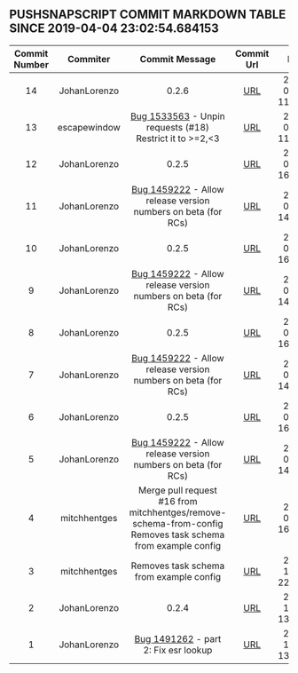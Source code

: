 ## PUSHSNAPSCRIPT COMMIT MARKDOWN TABLE SINCE 2019-04-04 23:02:54.684153

| Commit Number | Commiter | Commit Message | Commit Url | Date | 
|:---:|:----:|:----------------------------------:|:------:|:----:| 
|14|JohanLorenzo|0.2.6|[URL](https://github.com/mozilla-releng/pushsnapscript/commit/8ce4053fb2d1c25fe749a402056086755c0367c2)|2019-03-08 11:14:25
|13|escapewindow|[Bug 1533563](https://bugzilla.mozilla.org/show_bug.cgi?id=1533563)  - Unpin requests (#18) Restrict it to >=2,<3|[URL](https://github.com/mozilla-releng/pushsnapscript/commit/efadd779e6dd63d4b58f14d373dbe6743c921d11)|2019-03-08 11:12:24
|12|JohanLorenzo|0.2.5|[URL](https://github.com/mozilla-releng/pushsnapscript/commit/48ded4332ef5acda5ab62db74ca926695175fff2)|2019-03-05 16:43:28
|11|JohanLorenzo|[Bug 1459222](https://bugzilla.mozilla.org/show_bug.cgi?id=1459222)  - Allow release version numbers on beta (for RCs)|[URL](https://github.com/mozilla-releng/pushsnapscript/commit/497a4fa5efe1119fa679266b776deeacff3ad7f5)|2019-02-27 14:28:57
|10|JohanLorenzo|0.2.5|[URL](https://github.com/mozilla-releng/pushsnapscript/commit/48ded4332ef5acda5ab62db74ca926695175fff2)|2019-03-05 16:43:28
|9|JohanLorenzo|[Bug 1459222](https://bugzilla.mozilla.org/show_bug.cgi?id=1459222)  - Allow release version numbers on beta (for RCs)|[URL](https://github.com/mozilla-releng/pushsnapscript/commit/497a4fa5efe1119fa679266b776deeacff3ad7f5)|2019-02-27 14:28:57
|8|JohanLorenzo|0.2.5|[URL](https://github.com/mozilla-releng/pushsnapscript/commit/48ded4332ef5acda5ab62db74ca926695175fff2)|2019-03-05 16:43:28
|7|JohanLorenzo|[Bug 1459222](https://bugzilla.mozilla.org/show_bug.cgi?id=1459222)  - Allow release version numbers on beta (for RCs)|[URL](https://github.com/mozilla-releng/pushsnapscript/commit/497a4fa5efe1119fa679266b776deeacff3ad7f5)|2019-02-27 14:28:57
|6|JohanLorenzo|0.2.5|[URL](https://github.com/mozilla-releng/pushsnapscript/commit/48ded4332ef5acda5ab62db74ca926695175fff2)|2019-03-05 16:43:28
|5|JohanLorenzo|[Bug 1459222](https://bugzilla.mozilla.org/show_bug.cgi?id=1459222)  - Allow release version numbers on beta (for RCs)|[URL](https://github.com/mozilla-releng/pushsnapscript/commit/497a4fa5efe1119fa679266b776deeacff3ad7f5)|2019-02-27 14:28:57
|4|mitchhentges|Merge pull request #16 from mitchhentges/remove-schema-from-config Removes task schema from example config|[URL](https://github.com/mozilla-releng/pushsnapscript/commit/73c3f57b56afa29a05188f70f653086713548af8)|2019-01-04 16:54:04
|3|mitchhentges|Removes task schema from example config|[URL](https://github.com/mozilla-releng/pushsnapscript/commit/d7dc8f27fbe7101102effba62f36bb5ce2fdc178)|2018-12-24 22:05:51
|2|JohanLorenzo|0.2.4|[URL](https://github.com/mozilla-releng/pushsnapscript/commit/1de161f0b36d3840806fecf41c5b84f30e1ac8df)|2018-10-05 13:09:12
|1|JohanLorenzo|[Bug 1491262](https://bugzilla.mozilla.org/show_bug.cgi?id=1491262)  - part 2: Fix esr lookup|[URL](https://github.com/mozilla-releng/pushsnapscript/commit/45c2f94c2cfc0852f996c68a94549298ba9eb4a6)|2018-10-05 13:05:20


